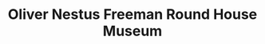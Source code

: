 ---
layout: repo
title: "Oliver Nestus Freeman Round House Museum"
id: 5099
permalink: repos/5099/
---